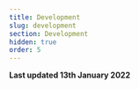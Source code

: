 ```yaml
---
title: Development
slug: development
section: Development
hidden: true
order: 5
---
```


**Last updated 13th January 2022**

